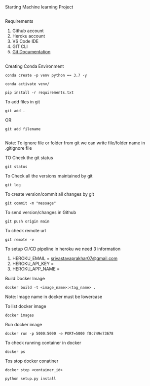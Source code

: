 ###

Starting Machine learning Project

##

Requirements 

1. Github account 
2. Heroku account
3. VS Code IDE
4. GIT CLI
5. [Git Documentation](https://git-scm.com/docs/gittutorial)

##
Creating Conda Environment

```
conda create -p venv python == 3.7 -y
```

```
conda activate venv/
```

```
pip install -r requirements.txt
```

To add files in git

```
git add . 
```

OR

```
git add filename
```

##
Note: To ignore file or folder from git we can write file/folder name in .gitignore file

TO Check the git status 

```
git status
```

To Check all the versions maintained by git 

```
git log
```

To create version/commit all changes by git

```
git commit -m "message"
```

To send version/changes in Github

```
git push origin main
```

To check remote url

```
git remote -v
```

To setup CI/CD pipeline in heroku we need 3 information

1. HEROKU_EMAIL = srivastavaprakhar07@gmail.com
2. HEROKU_API_KEY = 
3. HEROKU_APP_NAME = 

Build Docker Image

```
docker build -t <image_name>:<tag_name> .
```
Note:  Image name in docker must be lowercase

To list docker image

```
docker images
```

Run docker image

```
docker run -p 5000:5000 -e PORT=5000 f8c749e73678
```

To check running container in docker

```
docker ps
```

Tos stop docker conatiner

```
docker stop <container_id>
```

```
python setup.py install
```



